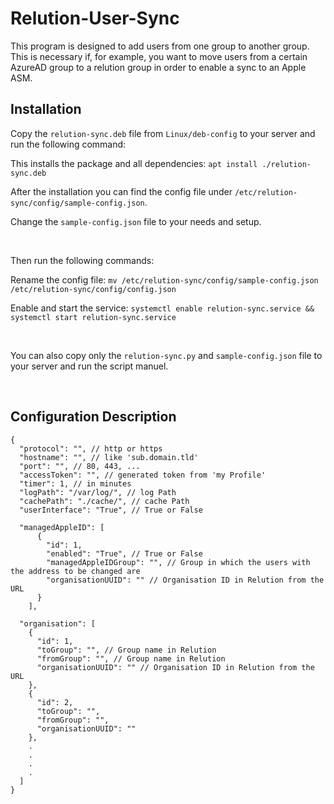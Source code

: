 # Relution-User-Sync

This program is designed to add users from one group to another group. This is necessary if, for example, you want to move users from a certain AzureAD group to a relution group in order to enable a sync to an Apple ASM.

## Installation
Copy the `relution-sync.deb` file from `Linux/deb-config` to your server and run the following command:

This installs the package and all dependencies: `apt install ./relution-sync.deb`

After the installation you can find the config file under `/etc/relution-sync/config/sample-config.json`.

Change the `sample-config.json` file to your needs and setup.

<br>

Then run the following commands:

Rename the config file: `mv /etc/relution-sync/config/sample-config.json /etc/relution-sync/config/config.json`

Enable and start the service: `systemctl enable relution-sync.service && systemctl start relution-sync.service`

<br>

You can also copy only the `relution-sync.py` and `sample-config.json` file to your server and run the script manuel.

<br>

## Configuration Description

```
{
  "protocol": "", // http or https
  "hostname": "", // like 'sub.domain.tld'
  "port": "", // 80, 443, ...
  "accessToken": "", // generated token from 'my Profile'
  "timer": 1, // in minutes
  "logPath": "/var/log/", // log Path
  "cachePath": "./cache/", // cache Path 
  "userInterface": "True", // True or False

  "managedAppleID": [
      {
        "id": 1,
        "enabled": "True", // True or False
        "managedAppleIDGroup": "", // Group in which the users with the address to be changed are
        "organisationUUID": "" // Organisation ID in Relution from the URL
      }
    ],

  "organisation": [
    {
      "id": 1,
      "toGroup": "", // Group name in Relution
      "fromGroup": "", // Group name in Relution
      "organisationUUID": "" // Organisation ID in Relution from the URL
    },
    {
      "id": 2,
      "toGroup": "",
      "fromGroup": "",
      "organisationUUID": ""
    },
    .
    .
    .
    .
  ]
}
```
